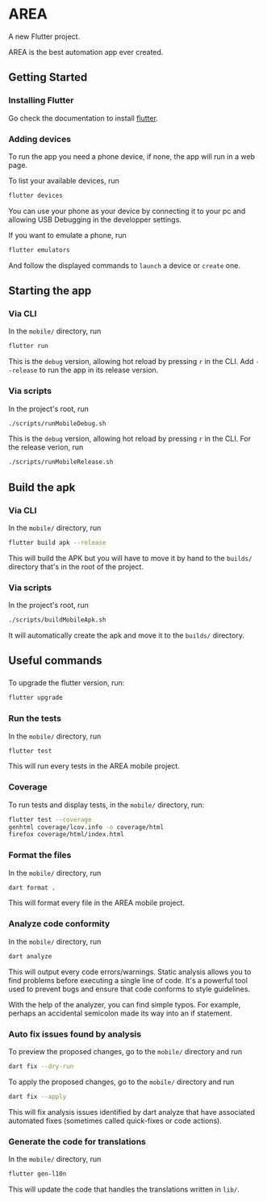 # AREA

A new Flutter project.

AREA is the best automation app ever created.

## Getting Started

### Installing Flutter

Go check the documentation to install [flutter](https://docs.flutter.dev/get-started/install/).

### Adding devices

To run the app you need a phone device, if none, the app will run in a web page.

To list your available devices, run
```bash
flutter devices
```

You can use your phone as your device by connecting it to your pc and allowing USB Debugging in the developper settings.

If you want to emulate a phone, run
```bash
flutter emulators
```
And follow the displayed commands to `launch` a device or `create` one.

## Starting the app

### Via CLI

In the `mobile/` directory, run
```bash
flutter run
```
This is the `debug` version, allowing hot reload by pressing `r` in the CLI.
Add `--release` to run the app in its release version.

### Via scripts

In the project's root, run
```bash
./scripts/runMobileDebug.sh
```
This is the `debug` version, allowing hot reload by pressing `r` in the CLI.
For the release verion, run
```bash
./scripts/runMobileRelease.sh
```

## Build the apk

### Via CLI

In the `mobile/` directory, run
```bash
flutter build apk --release
```
This will build the APK but you will have to move it by hand to the `builds/` directory that's in the root of the project.

### Via scripts

In the project's root, run
```bash
./scripts/buildMobileApk.sh
```
It will automatically create the apk and move it to the `builds/` directory.

## Useful commands

###
To upgrade the flutter version, run:
```bash
flutter upgrade
```

### Run the tests

In the `mobile/` directory, run
```bash
flutter test
```
This will run every tests in the AREA mobile project.

### Coverage

To run tests and display tests, in the `mobile/` directory, run:
```bash
flutter test --coverage
genhtml coverage/lcov.info -o coverage/html
firefox coverage/html/index.html
```

### Format the files

In the `mobile/` directory, run
```bash
dart format .
```
This will format every file in the AREA mobile project.

### Analyze code conformity

In the `mobile/` directory, run
```bash
dart analyze
```
This will output every code errors/warnings.
Static analysis allows you to find problems before executing a single line of code.
It's a powerful tool used to prevent bugs and ensure that code conforms to style guidelines.

With the help of the analyzer, you can find simple typos.
For example, perhaps an accidental semicolon made its way into an if statement.

### Auto fix issues found by analysis

To preview the proposed changes, go to the `mobile/` directory and run
```bash
dart fix --dry-run
```

To apply the proposed changes, go to the `mobile/` directory and run
```bash
dart fix --apply
```
This will fix analysis issues identified by dart analyze that have associated automated fixes
(sometimes called quick-fixes or code actions).

### Generate the code for translations
In the `mobile/` directory, run
```bash
flutter gen-l10n
```
This will update the code that handles the translations written in `lib/`.
